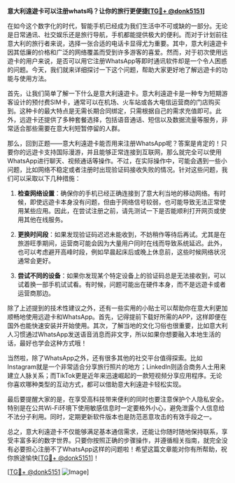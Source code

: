 **意大利遠遊卡可以注册whats吗？让你的旅行更便捷[[TG💪+ @donk5151](https://t.me/s/donk5151)]**

在如今这个数字化的时代，智能手机已经成为我们生活中不可或缺的一部分。无论是日常通讯、社交娱乐还是旅行导航，手机都能提供极大的便利。而对于计划前往意大利的旅行者来说，选择一张合适的电话卡显得尤为重要。其中，意大利遠遊卡因其低廉的价格和广泛的网络覆盖而受到许多游客的喜爱。然而，对于初次使用远遊卡的用户来说，是否可以用它注册WhatsApp等即时通讯软件却是一个令人困惑的问题。今天，我们就来详细探讨一下这个问题，帮助大家更好地了解远遊卡的功能与使用方法。

首先，让我们简单了解一下什么是意大利遠遊卡。意大利遠遊卡是一种专为短期游客设计的预付费SIM卡，通常可以在机场、火车站或各大电信运营商的门店购买到。这种卡的最大特点是无需长期合同绑定，只需根据自己的需求充值即可。此外，远遊卡还提供了多种套餐选择，包括语音通话、短信以及数据流量等服务，非常适合那些需要在意大利短暂停留的人群。

那么，回到正题——意大利遠遊卡能否用来注册WhatsApp呢？答案是肯定的！只要你的远遊卡支持国际漫游，并且能够正常连接到互联网，那么就完全可以使用WhatsApp进行聊天、视频通话等操作。不过，在实际操作中，可能会遇到一些小问题，比如网络不稳定或者注册时出现验证码接收失败的情况。针对这些问题，我们可以采取以下几种措施：

1. **检查网络设置**：确保你的手机已经正确连接到了意大利当地的移动网络。有时候，即使远遊卡本身没有问题，但由于网络信号较弱，也可能导致无法正常使用某些应用。因此，在尝试注册之前，请先测试一下是否能顺利打开网页或使用其他在线服务。

2. **更换时间段**：如果发现验证码迟迟未能收到，不妨稍作等待后再试。尤其是在旅游旺季期间，运营商可能会因为大量用户同时在线而导致系统延迟。此外，也可以考虑避开高峰时段，例如早晨起床后或晚上休息前，这些时候网络状况通常会更好。

3. **尝试不同的设备**：如果你发现某个特定设备上的验证码总是无法接收到，可以试着换一部手机试试看。有时候，问题可能出在硬件本身，而不是远遊卡或者运营商那边。

除了上述提到的技术性建议之外，还有一些实用的小贴士可以帮助你在意大利更加顺畅地使用远遊卡和WhatsApp。首先，记得提前下载好所需的APP，这样即便在国外也能快速安装并开始使用。其次，了解当地的文化习俗也很重要，比如意大利人习惯通过WhatsApp发送语音消息而非文字，所以如果你想要融入本地生活的话，最好也学会这种方式哦！

当然啦，除了WhatsApp之外，还有很多其他的社交平台值得探索。比如Instagram就是一个非常适合分享旅行照片的地方；LinkedIn则适合商务人士用来建立人脉关系；而TikTok更是近年来迅速崛起的一款短视频分享应用程序。无论你喜欢哪种类型的互动方式，都可以借助意大利遠遊卡轻松实现。

最后要提醒大家的是，在享受高科技带来便利的同时也要注意保护个人隐私安全。特别是在公共Wi-Fi环境下使用敏感信息时一定要格外小心，避免泄露个人信息给不法分子利用。同时，定期更新软件版本也是防范恶意攻击的有效手段之一。

总之，意大利遠遊卡不仅能够满足基本通信需求，还能让你随时随地保持联系，享受丰富多彩的数字世界。只要你按照正确的步骤操作，并遵循相关指南，就完全没有必要担心注册不了WhatsApp这样的问题啦！希望这篇文章能对你有所帮助，祝你旅途愉快[[TG💪+ @donk5151](https://t.me/s/donk5151)]！

[[TG💪+ @donk5151](https://t.me/s/donk5151) ![Image](https://i.postimg.cc/rwNCRYN7/Snipaste-2025-04-30-17-27-05.png)]